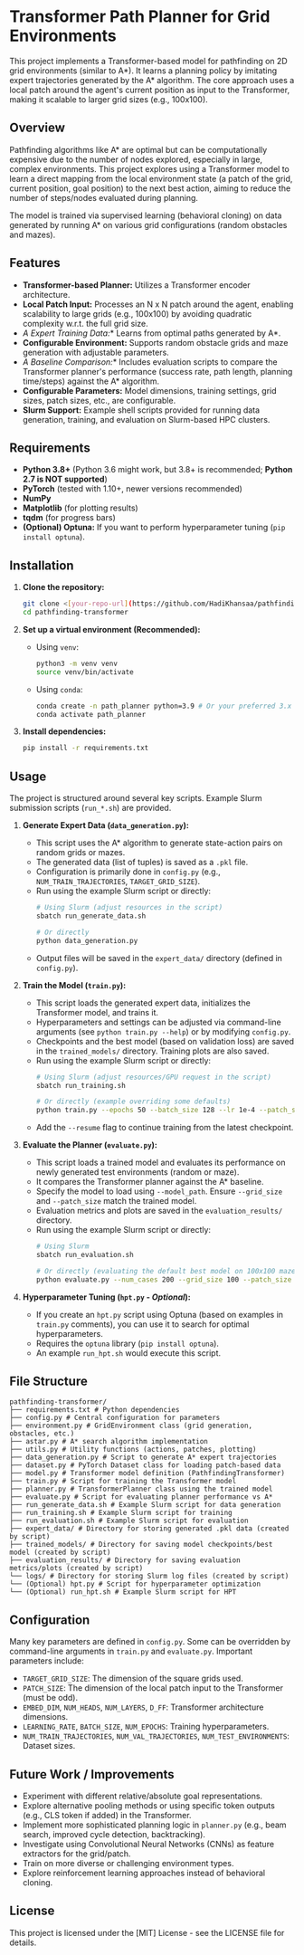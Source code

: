 # Transformer Path Planner for Grid Environments

This project implements a Transformer-based model for pathfinding on 2D grid environments (similar to A*). It learns a planning policy by imitating expert trajectories generated by the A* algorithm. The core approach uses a local patch around the agent's current position as input to the Transformer, making it scalable to larger grid sizes (e.g., 100x100).

## Overview

Pathfinding algorithms like A* are optimal but can be computationally expensive due to the number of nodes explored, especially in large, complex environments. This project explores using a Transformer model to learn a direct mapping from the local environment state (a patch of the grid, current position, goal position) to the next best action, aiming to reduce the number of steps/nodes evaluated during planning.

The model is trained via supervised learning (behavioral cloning) on data generated by running A* on various grid configurations (random obstacles and mazes).

## Features

*   **Transformer-based Planner:** Utilizes a Transformer encoder architecture.
*   **Local Patch Input:** Processes an N x N patch around the agent, enabling scalability to large grids (e.g., 100x100) by avoiding quadratic complexity w.r.t. the full grid size.
*   **A* Expert Training Data:** Learns from optimal paths generated by A*.
*   **Configurable Environment:** Supports random obstacle grids and maze generation with adjustable parameters.
*   **A* Baseline Comparison:** Includes evaluation scripts to compare the Transformer planner's performance (success rate, path length, planning time/steps) against the A* algorithm.
*   **Configurable Parameters:** Model dimensions, training settings, grid sizes, patch sizes, etc., are configurable.
*   **Slurm Support:** Example shell scripts provided for running data generation, training, and evaluation on Slurm-based HPC clusters.

## Requirements

*   **Python 3.8+** (Python 3.6 might work, but 3.8+ is recommended; **Python 2.7 is NOT supported**)
*   **PyTorch** (tested with 1.10+, newer versions recommended)
*   **NumPy**
*   **Matplotlib** (for plotting results)
*   **tqdm** (for progress bars)
*   **(Optional) Optuna:** If you want to perform hyperparameter tuning (`pip install optuna`).

## Installation

1.  **Clone the repository:**
    ```bash
    git clone <[your-repo-url](https://github.com/HadiKhansaa/pathfinding-transforme)>
    cd pathfinding-transformer
    ```

2.  **Set up a virtual environment (Recommended):**
    *   Using `venv`:
        ```bash
        python3 -m venv venv
        source venv/bin/activate
        ```
    *   Using `conda`:
        ```bash
        conda create -n path_planner python=3.9 # Or your preferred 3.x version
        conda activate path_planner
        ```

3.  **Install dependencies:**
    ```bash
    pip install -r requirements.txt
    ```

## Usage

The project is structured around several key scripts. Example Slurm submission scripts (`run_*.sh`) are provided.

1.  **Generate Expert Data (`data_generation.py`):**
    *   This script uses the A* algorithm to generate state-action pairs on random grids or mazes.
    *   The generated data (list of tuples) is saved as a `.pkl` file.
    *   Configuration is primarily done in `config.py` (e.g., `NUM_TRAIN_TRAJECTORIES`, `TARGET_GRID_SIZE`).
    *   Run using the example Slurm script or directly:
        ```bash
        # Using Slurm (adjust resources in the script)
        sbatch run_generate_data.sh

        # Or directly
        python data_generation.py
        ```
    *   Output files will be saved in the `expert_data/` directory (defined in `config.py`).

2.  **Train the Model (`train.py`):**
    *   This script loads the generated expert data, initializes the Transformer model, and trains it.
    *   Hyperparameters and settings can be adjusted via command-line arguments (see `python train.py --help`) or by modifying `config.py`.
    *   Checkpoints and the best model (based on validation loss) are saved in the `trained_models/` directory. Training plots are also saved.
    *   Run using the example Slurm script or directly:
        ```bash
        # Using Slurm (adjust resources/GPU request in the script)
        sbatch run_training.sh

        # Or directly (example overriding some defaults)
        python train.py --epochs 50 --batch_size 128 --lr 1e-4 --patch_size 11 --grid_size 100
        ```
    *   Add the `--resume` flag to continue training from the latest checkpoint.

3.  **Evaluate the Planner (`evaluate.py`):**
    *   This script loads a trained model and evaluates its performance on newly generated test environments (random or maze).
    *   It compares the Transformer planner against the A* baseline.
    *   Specify the model to load using `--model_path`. Ensure `--grid_size` and `--patch_size` match the trained model.
    *   Evaluation metrics and plots are saved in the `evaluation_results/` directory.
    *   Run using the example Slurm script or directly:
        ```bash
        # Using Slurm
        sbatch run_evaluation.sh

        # Or directly (evaluating the default best model on 100x100 mazes)
        python evaluate.py --num_cases 200 --grid_size 100 --patch_size 11 --model_path trained_models/model_best.pth --use_maze
        ```

4.  **Hyperparameter Tuning (`hpt.py` - *Optional*):**
    *   If you create an `hpt.py` script using Optuna (based on examples in `train.py` comments), you can use it to search for optimal hyperparameters.
    *   Requires the `optuna` library (`pip install optuna`).
    *   An example `run_hpt.sh` would execute this script.

## File Structure
```
pathfinding-transformer/
├── requirements.txt # Python dependencies
├── config.py # Central configuration for parameters
├── environment.py # GridEnvironment class (grid generation, obstacles, etc.)
├── astar.py # A* search algorithm implementation
├── utils.py # Utility functions (actions, patches, plotting)
├── data_generation.py # Script to generate A* expert trajectories
├── dataset.py # PyTorch Dataset class for loading patch-based data
├── model.py # Transformer model definition (PathfindingTransformer)
├── train.py # Script for training the Transformer model
├── planner.py # TransformerPlanner class using the trained model
├── evaluate.py # Script for evaluating planner performance vs A*
├── run_generate_data.sh # Example Slurm script for data generation
├── run_training.sh # Example Slurm script for training
├── run_evaluation.sh # Example Slurm script for evaluation
├── expert_data/ # Directory for storing generated .pkl data (created by script)
├── trained_models/ # Directory for saving model checkpoints/best model (created by script)
├── evaluation_results/ # Directory for saving evaluation metrics/plots (created by script)
└── logs/ # Directory for storing Slurm log files (created by script)
└── (Optional) hpt.py # Script for hyperparameter optimization
└── (Optional) run_hpt.sh # Example Slurm script for HPT
```

## Configuration

Many key parameters are defined in `config.py`. Some can be overridden by command-line arguments in `train.py` and `evaluate.py`. Important parameters include:

*   `TARGET_GRID_SIZE`: The dimension of the square grids used.
*   `PATCH_SIZE`: The dimension of the local patch input to the Transformer (must be odd).
*   `EMBED_DIM`, `NUM_HEADS`, `NUM_LAYERS`, `D_FF`: Transformer architecture dimensions.
*   `LEARNING_RATE`, `BATCH_SIZE`, `NUM_EPOCHS`: Training hyperparameters.
*   `NUM_TRAIN_TRAJECTORIES`, `NUM_VAL_TRAJECTORIES`, `NUM_TEST_ENVIRONMENTS`: Dataset sizes.

## Future Work / Improvements

*   Experiment with different relative/absolute goal representations.
*   Explore alternative pooling methods or using specific token outputs (e.g., CLS token if added) in the Transformer.
*   Implement more sophisticated planning logic in `planner.py` (e.g., beam search, improved cycle detection, backtracking).
*   Investigate using Convolutional Neural Networks (CNNs) as feature extractors for the grid/patch.
*   Train on more diverse or challenging environment types.
*   Explore reinforcement learning approaches instead of behavioral cloning.

## License

This project is licensed under the [MIT] License - see the LICENSE file for details.
